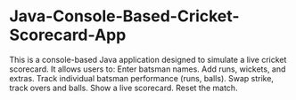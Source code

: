 # Java-Console-Based-Cricket-Scorecard-App
This is a console-based Java application designed to simulate a live cricket scorecard. It allows users to:  Enter batsman names.  Add runs, wickets, and extras.  Track individual batsman performance (runs, balls).  Swap strike, track overs and balls.  Show a live scorecard.  Reset the match.
